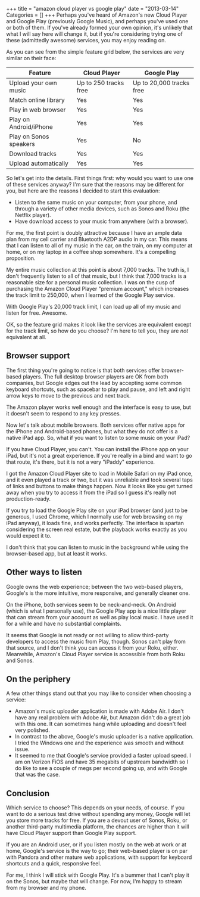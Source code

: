 +++
title = "amazon cloud player vs google play"
date = "2013-03-14"
Categories = []
+++
Perhaps you've heard of Amazon's new Cloud Player and Google Play (previously 
Google Music), and perhaps you've used one or both of them. If you've already 
formed your own opinion, it's unlikely that what I will say here will change 
it, but if you're considering trying one of these (admittedly awesome) 
services, you may enjoy reading on.<!--more-->

As you can see from the simple feature grid below, the services are very 
similar on their face:

 Feature                | Cloud Player          | Google Play              
----------------------- | --------------------- | -------------------------
 Upload your own music  | Up to 250 tracks free | Up to 20,000 tracks free 
 Match online library   | Yes                   | Yes                      
 Play in web browser    | Yes                   | Yes                      
 Play on Android/iPhone | Yes                   | Yes                      
 Play on Sonos speakers | Yes                   | No                       
 Download tracks        | Yes                   | Yes                      
 Upload automatically   | Yes                   | Yes                      

So let's get into the details. First things first: why would you want to use 
one of these services anyway? I'm sure that the reasons may be different for 
you, but here are the reasons I decided to start this evaluation:

* Listen to the same music on your computer, from your phone, and through a 
  variety of other media devices, such as Sonos and Roku (the Netflix player).
* Have download access to your music from anywhere (with a browser).

For me, the first point is doubly attractive because I have an ample data plan 
from my cell carrier and Bluetooth A2DP audio in my car. This means that I can 
listen to all of my music in the car, on the train, on my computer at home, or 
on my laptop in a coffee shop somewhere. It's a compelling proposition.

My entire music collection at this point is about 7,000 tracks. The truth is, 
I don't frequently listen to all of that music, but I think that 7,000 tracks 
is a reasonable size for a personal music collection. I was on the cusp of 
purchasing the Amazon Cloud Player "premium account," which increases the 
track limit to 250,000, when I learned of the Google Play service.

With Google Play's 20,000 track limit, I can load up all of my music and 
listen for free. Awesome.

OK, so the feature grid makes it look like the services are equivalent except 
for the track limit, so how do you choose? I'm here to tell you, they are 
*not* equivalent at all.

## Browser support

The first thing you're going to notice is that both services offer 
browser-based players. The full desktop browser players are OK from both 
companies, but Google edges out the lead by accepting some common keyboard 
shortcuts, such as spacebar to play and pause, and left and right arrow keys 
to move to the previous and next track.

The Amazon player works well enough and the interface is easy to use, but it 
doesn't seem to respond to any key presses.

Now let's talk about mobile browsers. Both services offer native apps for the 
iPhone and Android-based phones, but what they do not offer is a native iPad 
app. So, what if you want to listen to some music on your iPad?

If you have Cloud Player, you can't. You can install the iPhone app on your 
iPad, but it's not a great experience. If you're really in a bind and want to 
go that route, it's there, but it is not a very "iPaddy" experience.

I got the Amazon Cloud Player site to load in Mobile Safari on my iPad once, 
and it even played a track or two, but it was unreliable and took several taps 
of links and buttons to make things happen. Now it looks like you get turned 
away when you try to access it from the iPad so I guess it's really not 
production-ready.

If you try to load the Google Play site on your iPad browser (and just to be 
generous, I used Chrome, which I normally use for web browsing on my iPad 
anyway), it loads fine, and works perfectly. The interface is spartan 
considering the screen real estate, but the playback works exactly as you 
would expect it to.

I don't think that you can listen to music in the background while using the 
browser-based app, but at least it works.

## Other ways to listen

Google owns the web experience; between the two web-based players, Google's is 
the more intuitive, more responsive, and generally cleaner one.

On the iPhone, both services seem to be neck-and-neck. On Android (which is 
what I personally use), the Google Play app is a nice little player that can 
stream from your account as well as play local music. I have used it for a 
while and have no substantial complaints.

It seems that Google is not ready or not willing to allow third-party 
developers to access the music from Play, though. Sonos can't play from that 
source, and I don't think you can access it from your Roku, either. Meanwhile, 
Amazon's Cloud Player service is accessible from both Roku and Sonos.

## On the periphery

A few other things stand out that you may like to consider when choosing a 
service:

* Amazon's music uploader application is made with Adobe Air. I don't have any 
  real problem with Adobe Air, but Amazon didn't do a great job with this one. 
  It can sometimes hang while uploading and doesn't feel very polished.
* In contrast to the above, Google's music uploader is a native application. I 
  tried the Windows one and the experience was smooth and without issue.
* It seemed to me that Google's service provided a faster upload speed. I am 
  on Verizon FiOS and have 35 megabits of upstream bandwidth so I do like to 
  see a couple of megs per second going up, and with Google that was the case.

## Conclusion

Which service to choose? This depends on your needs, of course. If you want to 
do a serious test drive without spending any money, Google will let you store 
more tracks for free. If you are a devout user of Sonos, Roku, or another 
third-party multimedia platform, the chances are higher than it will have 
Cloud Player support than Google Play support.

If you are an Android user, or if you listen mostly on the web at work or at 
home, Google's service is the way to go; their web-based player is on par with 
Pandora and other mature web applications, with support for keyboard shortcuts 
and a quick, responsive feel.

For me, I think I will stick with Google Play. It's a bummer that I can't play 
it on the Sonos, but maybe that will change. For now, I'm happy to stream from 
my browser and my phone.

